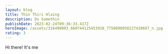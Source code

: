 ```yaml
---
layout: blog
title: Thin Thiri Hlaing
description: Do Somethin
publishDate: 2023-02-24T09:36:33.417Z
heroImage: /assets/316498003_660744125453918_7750890058227410697_n.jpg
rating: 3
---
```

H﻿i there! It's me